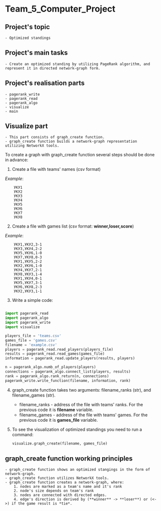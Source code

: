 # Team_5_Computer_Project

## Project's topic

    - Optimized standings

## Project's main tasks

    - Create an optimized standing by utilizing PageRank algorithm, and represent it in directed network-graph form.

## Project's realisation parts

    - pagerank_write
    - pagerank_read
    - pagerank_algo
    - visualize
    - main

## Visualize part

    - This part consists of graph_create function.
    - graph_create function builds a network-graph representation utilizing NetworkX tools.

To create a graph with graph_create function several steps should be done in advance:

1. Create a file with teams' names (csv format)

*Example*:

        УКУ1
        УКУ2
        УКУ3
        УКУ4
        УКУ5
        УКУ6
        УКУ7
        УКУ8
    
2. Create a file with games list (csv format: **winner,loser,score**)

*Example*:

        УКУ1,УКУ2,3-1
        УКУ3,УКУ4,2-2
        УКУ5,УКУ6,1-0
        УКУ7,УКУ8,0-3
        УКУ1,УКУ5,2-2
        УКУ2,УКУ6,1-0
        УКУ4,УКУ7,2-1
        УКУ8,УКУ3,1-4
        УКУ1,УКУ4,0-1
        УКУ5,УКУ7,3-1
        УКУ6,УКУ8,2-3
        УКУ2,УКУ3,1-1

3. Write a simple code:

```python

import pagerank_read
import pagerank_algo
import pagerank_write
import visualize

players_file = 'teams.csv'
games_file = 'games.csv'
filename = 'example.csv'
players = pagerank_read.read_players(players_file)
results = pagerank_read.read_games(games_file)
information = pagerank_read.update_players(results, players)

n = pagerank_algo.numb_of_players(players)
connections = pagerank_algo.connect_list(players, results)
rank = pagerank_algo.rank_return(n, connections)
pagerank_write.write_function(filename, information, rank)
```
4. graph_create function takes two arguments: filename_ranks (str), and filename_games (str).

    - filename_ranks - address of the file with teams' ranks. For the previous code it is **filename**
    variable.
    - filename_games - address of the file with teams' games. For the previous code it is **games_file** variable.

5. To see the visualization of optimized standings you need to run a command:

    ``` python
    visualize.graph_create(filename, games_file)
    ```

## graph_create function working principles

    - graph_create function shows an optimized stangings in the form of network-graph.
    - graph_create function utilizes NetworkX tools.
    - graph_create function creates a network-graph, where:
        1. nodes are marked as a team's name and it's rank
        2. node's size depends on team's rank
        3. nodes are connected with directed edges.
        4. edge's direction is derived by (**winner** -> **loser**) or (<->) if the game result is *tie*.

